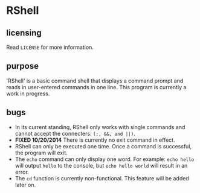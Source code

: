 RShell
======
licensing
---------
Read `LICENSE` for more information.

purpose
-------
'RShell' is a basic command shell that displays a command prompt and reads in user-entered commands
in one line.
This program is currently a work in progress.

bugs
----
* In its current standing, RShell only works with single commands and cannot accept the connecters:
`(;, &&, and ||)`.
* **FIXED 10/20/2014** There is currently no exit command in effect.
* RShell can only be executed one time. Once a command is successful, the program will exit.
* The `echo` command can only display one word. For example: `echo hello` will output `hello` to the
console, but `echo hello world` will result in an error.
* The `cd` function is currently non-functional. This feature will be added later on.
